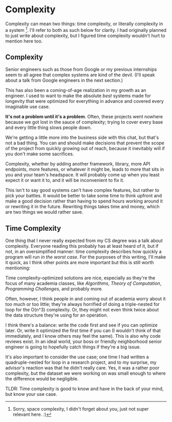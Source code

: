 # Complexity

Complexity can mean two things: time complexity, or
literally complexity in a system [^ref1]. I'll
refer to both as such below for clarity. I had
originally planned to just write about complexity,
but I figured time complexity wouldn't hurt to
mention here too.

## Complexity

Senior engineers such as those from Google or my previous
internships seem to all agree that complex systems are
kind of the devil. (I'll speak about a talk from Google
engineers in the next section.)

This has also been a coming-of-age realization in my growth
as an engineer. I used to want to make the absolute *best* systems
made for longevity that were optimized for everything in advance
and covered every imaginable use case.

**It's not a problem until it's a problem**. Often, these projects
went nowhere because we got lost in the sauce of complexity; trying
to cover every base and every little thing slows people down.

We're getting a little more into the business side with this chat,
but that's not a bad thing. You can and should make decisions that 
prevent the scope of the project from quickly growing out of reach, 
because it inevitably will if you don't make some sacrifices.

Complexity, whether by adding another framework, library, more API endpoints,
more features, or whatever it might be, leads to more that sits in you and your 
team's headspace. It will probably come up when you least expect it or want
it to, and it will be inconvenient to fix it.

This isn't to say good systems can't have complex features, but rather
to pick your battles. It would be better to take some time to think upfront 
and make a good decision rather than having to spend hours working around it
or rewriting it in the future. Rewriting things takes time and money,
which are two things we would rather save.

## Time Complexity

One thing that I never really expected from my CS degree
was a talk about complexity. Everyone reading this probably
has at least heard of it, but if not, in an oversimplified
manner: time complexity describes how quickly a program 
will run *in the worst case*. For the purposes of this writing,
I'll make it quick, as I think other points are more important
but this is still worth mentioning:

Time complexity-optimized solutions are nice, especially as they're
the focus of many academia classes, like *Algorithms*, *Theory of Computation*,
*Programming Challenges*, and probably more.

Often, however, I think people in and coming out of academia worry about it too
much or too little; they're always horrified of doing a triple-nested for loop for the
O(n^3) complexity. Or, they might not even think twice about the data structure they're
using for an operation.

I think there's a balance: write the code first and see if you can optimize later.
Or, write it optimized the first time if you can (I wouldn't think of 
that immediately, and I know others may feel the same). This is also why code reviews
exist. In an ideal world, your boss or friendly neighborhood senior engineer is going 
to hopefully catch things if they're a big issue.

It's also important to consider the use case; one time I had written a quadruple-nested
for loop in a research project, and to my surprise, my advisor's reaction was
that he didn't really care. Yes, it was a rather poor complexity, but the dataset we
were working on was small enough to where the difference would be negligible.

TLDR: Time complexity is good to know and have in the back of your mind, but know
your use case.


[^ref1]: Sorry, space complexity, I didn't forget about you, 
just not super relevant here. :)
